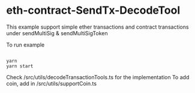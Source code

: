 # eth-contract-SendTx-DecodeTool 

This example support simple ether transactions and contract transactions under sendMultiSig & sendMultiSigToken  

To run example

```

yarn 
yarn start

```
Check /src/utils/decodeTransactionTools.ts for the implementation
To add coin, add in /src/utils/supportCoin.ts


